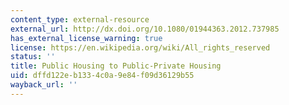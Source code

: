 ```yaml
---
content_type: external-resource
external_url: http://dx.doi.org/10.1080/01944363.2012.737985
has_external_license_warning: true
license: https://en.wikipedia.org/wiki/All_rights_reserved
status: ''
title: Public Housing to Public-Private Housing
uid: dffd122e-b133-4c0a-9e84-f09d36129b55
wayback_url: ''
---
```

